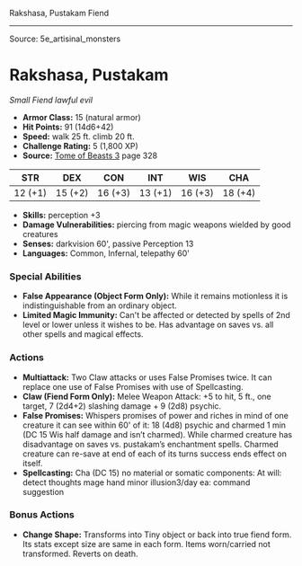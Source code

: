 <MonsterName/>Rakshasa, Pustakam</MonsterName>
<CreatureType/>Fiend</CreatureType>



---

Source: 5e_artisinal_monsters

# Rakshasa, Pustakam

*Small* *Fiend* *lawful evil*

- **Armor Class:** 15 (natural armor)
- **Hit Points:** 91 (14d6+42)
- **Speed:** walk 25 ft. climb 20 ft.
- **Challenge Rating:** 5 (1,800 XP)
- **Source:** [Tome of Beasts 3](https://koboldpress.com/kpstore/product/tome-of-beasts-3-for-5th-edition/) page 328

| STR | DEX | CON | INT | WIS | CHA |
| --- | --- | --- | --- | --- | --- |
| 12 (+1) | 15 (+2) | 16 (+3) | 13 (+1) | 16 (+3) | 18 (+4) |

- **Skills:** perception +3
- **Damage Vulnerabilities:** piercing from magic weapons wielded by good creatures
- **Senses:** darkvision 60', passive Perception 13
- **Languages:** Common, Infernal, telepathy 60'

### Special Abilities

- **False Appearance (Object Form Only):** While it remains motionless it is indistinguishable from an ordinary object.
- **Limited Magic Immunity:** Can't be affected or detected by spells of 2nd level or lower unless it wishes to be. Has advantage on saves vs. all other spells and magical effects.

### Actions

- **Multiattack:** Two Claw attacks or uses False Promises twice. It can replace one use of False Promises with use of Spellcasting.
- **Claw (Fiend Form Only):** Melee Weapon Attack: +5 to hit, 5 ft., one target, 7 (2d4+2) slashing damage + 9 (2d8) psychic.
- **False Promises:** Whispers promises of power and riches in mind of one creature it can see within 60' of it: 18 (4d8) psychic and charmed 1 min (DC 15 Wis half damage and isn’t charmed). While charmed creature has disadvantage on saves vs. pustakam’s enchantment spells. Charmed creature can re-save at end of each of its turns success ends effect on itself.
- **Spellcasting:** Cha (DC 15) no material or somatic components: At will: detect thoughts mage hand minor illusion3/day ea: command suggestion

### Bonus Actions

- **Change Shape:** Transforms into Tiny object or back into true fiend form. Its stats except size are same in each form. Items worn/carried not transformed. Reverts on death.





